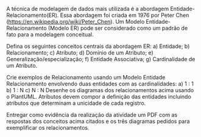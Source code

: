 A técnica de modelagem de dados mais utilizada é a abordagem Entidade-Relacionamento(ER). 
Essa abordagem foi criada em 1976 por Peter Chen (https://en.wikipedia.org/wiki/Peter_Chen).
Um Modelo Entidade-Relacionamento (Modelo ER) pode ser considerado como um padrão de fato para 
a modelagem conceitual.

Defina os seguintes conceitos centrais da abordagem ER:
a) Entidade;
b) Relacionamento;
c) Atributo;
d) Domínio de um Atributo;
e) Generalização/especialização;
f) Entidade Associativa;
g) Cardinalidade de um Atributo.

Crie exemplos de Relacionamento usando um Modelo Entidade Relacionamento envolvendo duas entidades com as cardinalidades:
a) 1 : 1  
b) 1 : N
c) N : N
Desenhe os diagramas dos relacionamentos acima usando o PlantUML. Atributos devem compor a definição das entidades incluindo atributos que determinam a unicidade de cada registro. 

Entregar como evidência da realização da atividade um PDF com as respostas dos conceitos acima citados e os três diagramas pedidos para exemplificar os relacionamentos.
